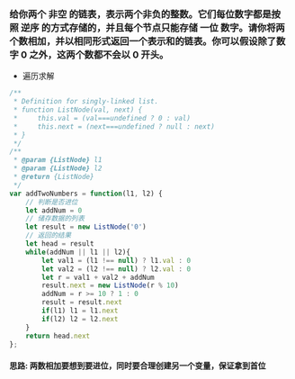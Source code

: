 ### 给你两个 非空 的链表，表示两个非负的整数。它们每位数字都是按照 逆序 的方式存储的，并且每个节点只能存储 一位 数字。请你将两个数相加，并以相同形式返回一个表示和的链表。你可以假设除了数字 0 之外，这两个数都不会以 0 开头。

- 遍历求解
```js
/**
 * Definition for singly-linked list.
 * function ListNode(val, next) {
 *     this.val = (val===undefined ? 0 : val)
 *     this.next = (next===undefined ? null : next)
 * }
 */
/**
 * @param {ListNode} l1
 * @param {ListNode} l2
 * @return {ListNode}
 */
var addTwoNumbers = function(l1, l2) {
    // 判断是否进位
    let addNum = 0
    // 储存数据的列表
    let result = new ListNode('0')
    // 返回的结果
    let head = result
    while(addNum || l1 || l2){
        let val1 = (l1 !== null) ? l1.val : 0 
        let val2 = (l2 !== null) ? l2.val : 0 
        let r = val1 + val2 + addNum
        result.next = new ListNode(r % 10)
        addNum = r >= 10 ? 1 : 0
        result = result.next
        if(l1) l1 = l1.next
        if(l2) l2 = l2.next
    }
    return head.next
};
```
#### 思路: 两数相加要想到要进位，同时要合理创建另一个变量，保证拿到首位

